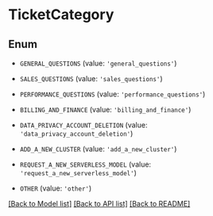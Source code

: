 # TicketCategory


## Enum

* `GENERAL_QUESTIONS` (value: `'general_questions'`)

* `SALES_QUESTIONS` (value: `'sales_questions'`)

* `PERFORMANCE_QUESTIONS` (value: `'performance_questions'`)

* `BILLING_AND_FINANCE` (value: `'billing_and_finance'`)

* `DATA_PRIVACY_ACCOUNT_DELETION` (value: `'data_privacy_account_deletion'`)

* `ADD_A_NEW_CLUSTER` (value: `'add_a_new_cluster'`)

* `REQUEST_A_NEW_SERVERLESS_MODEL` (value: `'request_a_new_serverless_model'`)

* `OTHER` (value: `'other'`)

[[Back to Model list]](../README.md#documentation-for-models) [[Back to API list]](../README.md#documentation-for-api-endpoints) [[Back to README]](../README.md)


